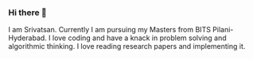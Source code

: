 ### Hi there 👋
I am Srivatsan. Currently I am pursuing my Masters from BITS Pilani-Hyderabad. I love coding and have a knack in problem solving and algorithmic thinking.
I love reading research papers and implementing it.
<!--
**vatsan108/vatsan108** is a ✨ _special_ ✨ repository because its `README.md` (this file) appears on your GitHub profile.

Here are some ideas to get you started:

- 🔭 I’m currently working on ...
- 🌱 I’m currently learning ...
- 👯 I’m looking to collaborate on ...
- 🤔 I’m looking for help with ...
- 💬 Ask me about ...
- 📫 How to reach me: ...
- 😄 Pronouns: ...
- ⚡ Fun fact: ...
-->

